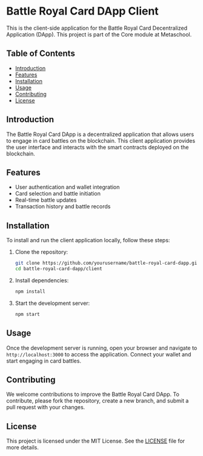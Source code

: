 # Battle Royal Card DApp Client

This is the client-side application for the Battle Royal Card Decentralized Application (DApp). This project is part of the Core module at Metaschool.

## Table of Contents

- [Introduction](#introduction)
- [Features](#features)
- [Installation](#installation)
- [Usage](#usage)
- [Contributing](#contributing)
- [License](#license)

## Introduction

The Battle Royal Card DApp is a decentralized application that allows users to engage in card battles on the blockchain. This client application provides the user interface and interacts with the smart contracts deployed on the blockchain.

## Features

- User authentication and wallet integration
- Card selection and battle initiation
- Real-time battle updates
- Transaction history and battle records

## Installation

To install and run the client application locally, follow these steps:

1. Clone the repository:

   ```bash
   git clone https://github.com/yourusername/battle-royal-card-dapp.git
   cd battle-royal-card-dapp/client
   ```

2. Install dependencies:

   ```bash
   npm install
   ```

3. Start the development server:
   ```bash
   npm start
   ```

## Usage

Once the development server is running, open your browser and navigate to `http://localhost:3000` to access the application. Connect your wallet and start engaging in card battles.

## Contributing

We welcome contributions to improve the Battle Royal Card DApp. To contribute, please fork the repository, create a new branch, and submit a pull request with your changes.

## License

This project is licensed under the MIT License. See the [LICENSE](../LICENSE) file for more details.
